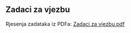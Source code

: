 ## Zadaci za vjezbu

Rjesenja zadataka iz PDFa: [Zadaci za vjezbu.pdf](https://github.com/Alveus101/RandomTasks/blob/main/Zadaci%20za%20vjezbu/Zadaci%20za%20vjezbu.pdf)
